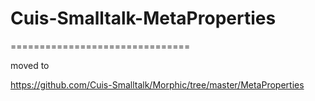 # Cuis-Smalltalk-MetaProperties
===============================

moved to

  https://github.com/Cuis-Smalltalk/Morphic/tree/master/MetaProperties
